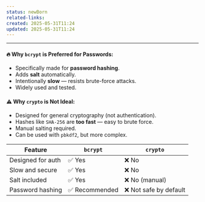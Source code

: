 ```yaml
---
status: newBorn
related-links: 
created: 2025-05-31T11:24
updated: 2025-05-31T11:24
---
```

---

#### 🔥 Why `bcrypt` is Preferred for Passwords:

- Specifically made for **password hashing**.
- Adds **salt** automatically.
- Intentionally **slow** — resists brute-force attacks.
- Widely used and tested.

#### ⚠️ Why `crypto` is Not Ideal:

- Designed for general cryptography (not authentication).
- Hashes like `SHA-256` are **too fast** — easy to brute force.
- Manual salting required.
- Can be used with `pbkdf2`, but more complex.

|Feature|`bcrypt`|`crypto`|
|---|---|---|
|Designed for auth|✅ Yes|❌ No|
|Slow and secure|✅ Yes|❌ No|
|Salt included|✅ Yes|❌ No (manual)|
|Password hashing|✅ Recommended|❌ Not safe by default|